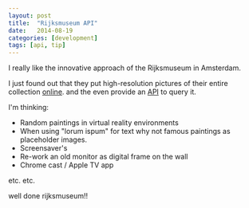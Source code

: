 ```yaml
---
layout: post
title:  "Rijksmuseum API"
date:   2014-08-19
categories: [development]
tags: [api, tip]
---
```

I really like the innovative approach of the Rijksmuseum in Amsterdam.

I just found out that they put high-resolution pictures of their entire collection [online](https://www.rijksmuseum.nl/nl/rijksstudio). and the even provide an [API](http://rijksmuseum.github.io/) to query it.

I'm thinking:

* Random paintings in virtual reality environments
* When using "lorum ispum" for text why not famous paintings as placeholder images.
* Screensaver's
* Re-work an old monitor as digital frame on the wall
* Chrome cast / Apple TV app

etc. etc.

well done rijksmuseum!!